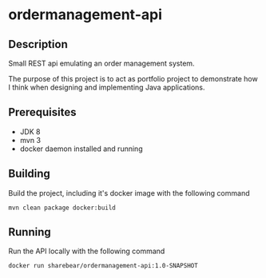 # ordermanagement-api

## Description

Small REST api emulating an order management system.

The purpose of this project is to act as portfolio project to demonstrate how I think when
designing and implementing Java applications.

## Prerequisites

* JDK 8
* mvn 3
* docker daemon installed and running

## Building

Build the project, including it's docker image with the following command

```
mvn clean package docker:build
```

## Running

Run the API locally with the following command

```
docker run sharebear/ordermanagement-api:1.0-SNAPSHOT
```
